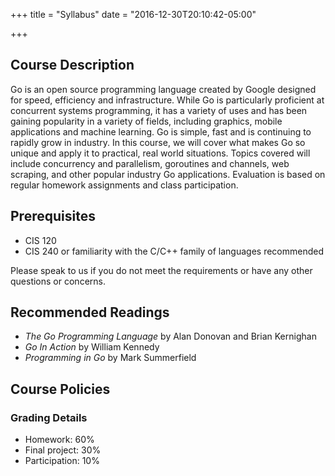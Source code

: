 +++
title = "Syllabus"
date = "2016-12-30T20:10:42-05:00"

+++

## Course Description

Go is an open source programming language created by Google designed for speed,
efficiency and infrastructure. While Go is particularly proficient at concurrent
systems programming, it has a variety of uses and has been gaining popularity in
a variety of fields, including graphics, mobile applications and machine
learning. Go is simple, fast and is continuing to rapidly grow in industry. In
this course, we will cover what makes Go so unique and apply it to practical,
real world situations. Topics covered will include concurrency and parallelism,
goroutines and channels, web scraping, and other popular industry Go
applications. Evaluation is based on regular homework assignments and class
participation.


## Prerequisites

* CIS 120
* CIS 240 or familiarity with the C/C++ family of languages recommended

Please speak to us if you do not meet the requirements or have any other
questions or concerns.


## Recommended Readings

- *The Go Programming Language* by Alan Donovan and Brian Kernighan
- *Go In Action​* by William Kennedy
- *Programming in Go* by Mark Summerfield

## Course Policies

### Grading Details

- Homework: 60%
- Final project: 30%
- Participation: 10%
